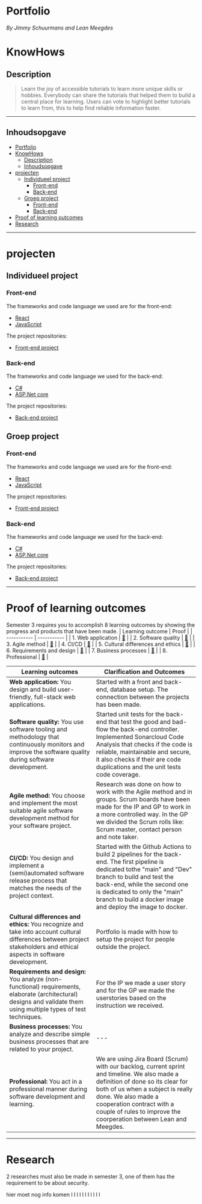 # Portfolio 
*By Jimmy Schuurmans and Lean Meegdes*

# KnowHows
## Description
>Learn the joy of accessible tutorials to learn more unique skills or hobbies. Everybody can share the tutorials that helped them to build a central place for learning. Users can vote to highlight better tutorials to learn from, this to help find reliable information faster.

--------------------------------------------------
## Inhoudsopgave
- [Portfolio](#portfolio)
- [KnowHows](#knowhows)
  - [Description](#description)
  - [Inhoudsopgave](#inhoudsopgave)
- [projecten](#projecten)
  - [Individueel project](#individueel-project)
    - [Front-end](#front-end)
    - [Back-end](#back-end)
  - [Groep project](#groep-project)
    - [Front-end](#front-end-1)
    - [Back-end](#back-end-1)
- [Proof of learning outcomes](#proof-of-learning-outcomes)
- [Research](#research)


--------------------------------------------------
# projecten
## Individueel project
### Front-end
The frameworks and code language we used are for the front-end:
- [React](https://react.dev/)
- [JavaScript](https://www.javascript.com/)

The project repositories:
- [Front-end project](https://github.com/Know-Hows/S3-Front-End)


### Back-end
The frameworks and code language we used for the back-end:
- [C#](https://dotnet.microsoft.com/en-us/languages/csharp)
- [ASP.Net core](https://dotnet.microsoft.com/en-us/apps/aspnet)

The project repositories:
- [Back-end project](https://github.com/Know-Hows/S3-Back-End)

## Groep project
### Front-end
The frameworks and code language we used are for the front-end:
- [React](https://react.dev/)
- [JavaScript](https://www.javascript.com/)

The project repositories:
- [Front-end project](https://github.com/Colleak/Frontend)

### Back-end
The frameworks and code language we used for the back-end:
- [C#](https://dotnet.microsoft.com/en-us/languages/csharp)
- [ASP.Net core](https://dotnet.microsoft.com/en-us/apps/aspnet)

The project repositories:
- [Back-end project](https://github.com/Colleak/Backend-Colleak)

--------------------------------------------------
# Proof of learning outcomes
Semester 3 requires you to accomplish 8 learning outcomes by showing the progress and products that have been made.
| Learning outcome | Proof |
| ----------- | ----------- |
| 1. Web application | [🔗](https://github.com/Know-Hows/S3-Portfolio/blob/main/Documentatie/Learning_Outcomes/1.%20Web%20application.md) |
| 2. Software quality | [🔗](https://github.com/Know-Hows/S3-Portfolio/blob/main/Documentatie/Learning_Outcomes/2.%20Software%20quality.md) |
| 3. Agile method | [🔗](https://github.com/Know-Hows/S3-Portfolio/blob/main/Documentatie/Learning_Outcomes/3.%20Agile%20method.md) |
| 4. CI/CD | [🔗](https://github.com/Know-Hows/S3-Portfolio/blob/main/Documentatie/Learning_Outcomes/4.%20CI-CD.md) |
| 5. Cultural differences and ethics | [🔗](https://github.com/Know-Hows/S3-Portfolio/blob/main/Documentatie/Learning_Outcomes/5.%20Cultural%20Differences%20and%20ethics.md) |
| 6. Requirements and design | [🔗](https://github.com/Know-Hows/S3-Portfolio/blob/main/Documentatie/Learning_Outcomes/6.%20Requirements%20and%20design.md) |
| 7. Business processes | [🔗](https://github.com/Know-Hows/S3-Portfolio/blob/main/Documentatie/Learning_Outcomes/7.%20Business%20processes.md) |
| 8. Professional | [🔗](https://github.com/Know-Hows/S3-Portfolio/blob/main/Documentatie/Learning_Outcomes/8.%20Professional.md) |


| Learning outcomes | Clarification and Outcomes |
| ----------- | ----------- |
| **Web application:** You design and build user-friendly, full-stack web applications. | Started with a front and back-end, database setup. The connection between the projects has been made. |
| **Software quality:** You use software tooling and methodology that continuously monitors and improve the software quality during software development. | Started unit tests for the back-end that test the good and bad-flow the back-end controller. Implemented Sonarcloud Code Analysis that checks if the code is reliable, maintainable and secure, it also checks if their are code duplications and the unit tests code coverage. |
| **Agile method:** You choose and implement the most suitable agile software development method for your software project. | Research was done on how to work with the Agile method and in groups. Scrum boards have been made for the IP and GP to work in a more controlled way. In the GP we divided the Scrum rolls like: Scrum master, contact person and note taker. |
| **CI/CD:** You design and implement a (semi)automated software release process that matches the needs of the project context. | Started with the Github Actions to build 2 pipelines for the back-end. The first pipeline is dedicated tothe "main" and "Dev" branch to build and test the back-end, while the second one is dedicated to only the "main" branch to build a docker image and deploy the image to docker. |
| **Cultural differences and ethics:** You recognize and take into account cultural differences between project stakeholders and ethical aspects in software development. | Portfolio is made with how to setup the project for people outside the project. |
| **Requirements and design:** You analyze (non-functional) requirements, elaborate (architectural) designs and validate them using multiple types of test techniques. | For the IP we made a user story and for the GP we made the userstories based on the instruction we received. |
| **Business processes:** You analyze and describe simple business processes that are related to your project. | --- |
| **Professional:** You act in a professional manner during software development and learning. | We are using Jira Board (Scrum) with our backlog, current sprint and timeline. We also made a definition of done so its clear for both of us when a subject is really done. We also made a cooperation contract with a couple of rules to improve the coorperation between Lean and Meegdes. |


--------------------------------------------------
# Research
2 researches must also be made in semester 3, one of them has the requirement to be about security.


hier moet nog info komen l l l l l l l l l l l
